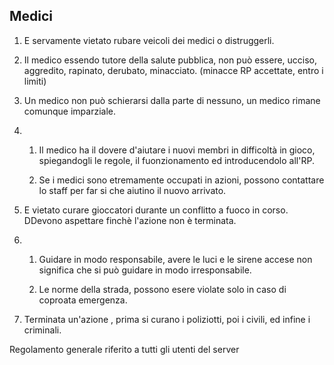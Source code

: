 ## Medici

1)  E servamente vietato rubare veicoli dei medici o distruggerli.

2)  Il medico essendo tutore della salute pubblica, non può essere, ucciso, aggredito, rapinato, derubato, minacciato. (minacce RP accettate, entro i limiti)

3)  Un medico non può schierarsi dalla parte di nessuno, un medico rimane comunque imparziale.

4) 1) Il medico ha il dovere d'aiutare i nuovi membri in difficoltà in gioco, spiegandogli le regole, il fuonzionamento ed introducendolo all'RP.

    2) Se i medici sono etremamente occupati in azioni, possono contattare lo staff per far si che aiutino il nuovo arrivato.

5)  E vietato curare gioccatori durante un conflitto a fuoco in corso. DDevono aspettare finchè l'azione non è terminata.

6) 1) Guidare in modo responsabile, avere le luci e le sirene accese non significa che si può guidare in modo irresponsabile.

    2) Le norme della strada, possono esere violate solo in caso di coproata emergenza.

7)  Terminata un'azione , prima si curano i poliziotti, poi i civili, ed infine i criminali.

Regolamento generale riferito a tutti gli utenti del server